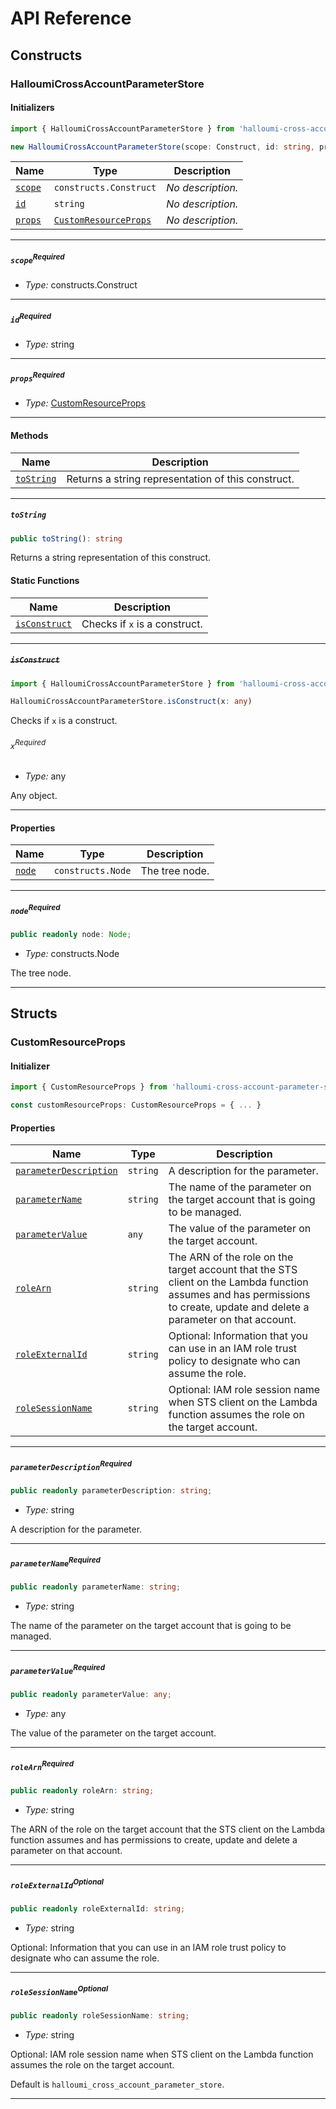 # API Reference <a name="API Reference" id="api-reference"></a>

## Constructs <a name="Constructs" id="Constructs"></a>

### HalloumiCrossAccountParameterStore <a name="HalloumiCrossAccountParameterStore" id="halloumi-cross-account-parameter-store.HalloumiCrossAccountParameterStore"></a>

#### Initializers <a name="Initializers" id="halloumi-cross-account-parameter-store.HalloumiCrossAccountParameterStore.Initializer"></a>

```typescript
import { HalloumiCrossAccountParameterStore } from 'halloumi-cross-account-parameter-store'

new HalloumiCrossAccountParameterStore(scope: Construct, id: string, props: CustomResourceProps)
```

| **Name** | **Type** | **Description** |
| --- | --- | --- |
| <code><a href="#halloumi-cross-account-parameter-store.HalloumiCrossAccountParameterStore.Initializer.parameter.scope">scope</a></code> | <code>constructs.Construct</code> | *No description.* |
| <code><a href="#halloumi-cross-account-parameter-store.HalloumiCrossAccountParameterStore.Initializer.parameter.id">id</a></code> | <code>string</code> | *No description.* |
| <code><a href="#halloumi-cross-account-parameter-store.HalloumiCrossAccountParameterStore.Initializer.parameter.props">props</a></code> | <code><a href="#halloumi-cross-account-parameter-store.CustomResourceProps">CustomResourceProps</a></code> | *No description.* |

---

##### `scope`<sup>Required</sup> <a name="scope" id="halloumi-cross-account-parameter-store.HalloumiCrossAccountParameterStore.Initializer.parameter.scope"></a>

- *Type:* constructs.Construct

---

##### `id`<sup>Required</sup> <a name="id" id="halloumi-cross-account-parameter-store.HalloumiCrossAccountParameterStore.Initializer.parameter.id"></a>

- *Type:* string

---

##### `props`<sup>Required</sup> <a name="props" id="halloumi-cross-account-parameter-store.HalloumiCrossAccountParameterStore.Initializer.parameter.props"></a>

- *Type:* <a href="#halloumi-cross-account-parameter-store.CustomResourceProps">CustomResourceProps</a>

---

#### Methods <a name="Methods" id="Methods"></a>

| **Name** | **Description** |
| --- | --- |
| <code><a href="#halloumi-cross-account-parameter-store.HalloumiCrossAccountParameterStore.toString">toString</a></code> | Returns a string representation of this construct. |

---

##### `toString` <a name="toString" id="halloumi-cross-account-parameter-store.HalloumiCrossAccountParameterStore.toString"></a>

```typescript
public toString(): string
```

Returns a string representation of this construct.

#### Static Functions <a name="Static Functions" id="Static Functions"></a>

| **Name** | **Description** |
| --- | --- |
| <code><a href="#halloumi-cross-account-parameter-store.HalloumiCrossAccountParameterStore.isConstruct">isConstruct</a></code> | Checks if `x` is a construct. |

---

##### ~~`isConstruct`~~ <a name="isConstruct" id="halloumi-cross-account-parameter-store.HalloumiCrossAccountParameterStore.isConstruct"></a>

```typescript
import { HalloumiCrossAccountParameterStore } from 'halloumi-cross-account-parameter-store'

HalloumiCrossAccountParameterStore.isConstruct(x: any)
```

Checks if `x` is a construct.

###### `x`<sup>Required</sup> <a name="x" id="halloumi-cross-account-parameter-store.HalloumiCrossAccountParameterStore.isConstruct.parameter.x"></a>

- *Type:* any

Any object.

---

#### Properties <a name="Properties" id="Properties"></a>

| **Name** | **Type** | **Description** |
| --- | --- | --- |
| <code><a href="#halloumi-cross-account-parameter-store.HalloumiCrossAccountParameterStore.property.node">node</a></code> | <code>constructs.Node</code> | The tree node. |

---

##### `node`<sup>Required</sup> <a name="node" id="halloumi-cross-account-parameter-store.HalloumiCrossAccountParameterStore.property.node"></a>

```typescript
public readonly node: Node;
```

- *Type:* constructs.Node

The tree node.

---


## Structs <a name="Structs" id="Structs"></a>

### CustomResourceProps <a name="CustomResourceProps" id="halloumi-cross-account-parameter-store.CustomResourceProps"></a>

#### Initializer <a name="Initializer" id="halloumi-cross-account-parameter-store.CustomResourceProps.Initializer"></a>

```typescript
import { CustomResourceProps } from 'halloumi-cross-account-parameter-store'

const customResourceProps: CustomResourceProps = { ... }
```

#### Properties <a name="Properties" id="Properties"></a>

| **Name** | **Type** | **Description** |
| --- | --- | --- |
| <code><a href="#halloumi-cross-account-parameter-store.CustomResourceProps.property.parameterDescription">parameterDescription</a></code> | <code>string</code> | A description for the parameter. |
| <code><a href="#halloumi-cross-account-parameter-store.CustomResourceProps.property.parameterName">parameterName</a></code> | <code>string</code> | The name of the parameter on the target account that is going to be managed. |
| <code><a href="#halloumi-cross-account-parameter-store.CustomResourceProps.property.parameterValue">parameterValue</a></code> | <code>any</code> | The value of the parameter on the target account. |
| <code><a href="#halloumi-cross-account-parameter-store.CustomResourceProps.property.roleArn">roleArn</a></code> | <code>string</code> | The ARN of the role on the target account that the STS client on the Lambda function assumes and has permissions to create, update and delete a parameter on that account. |
| <code><a href="#halloumi-cross-account-parameter-store.CustomResourceProps.property.roleExternalId">roleExternalId</a></code> | <code>string</code> | Optional: Information that you can use in an IAM role trust policy to designate who can assume the role. |
| <code><a href="#halloumi-cross-account-parameter-store.CustomResourceProps.property.roleSessionName">roleSessionName</a></code> | <code>string</code> | Optional: IAM role session name when STS client on the Lambda function assumes the role on the target account. |

---

##### `parameterDescription`<sup>Required</sup> <a name="parameterDescription" id="halloumi-cross-account-parameter-store.CustomResourceProps.property.parameterDescription"></a>

```typescript
public readonly parameterDescription: string;
```

- *Type:* string

A description for the parameter.

---

##### `parameterName`<sup>Required</sup> <a name="parameterName" id="halloumi-cross-account-parameter-store.CustomResourceProps.property.parameterName"></a>

```typescript
public readonly parameterName: string;
```

- *Type:* string

The name of the parameter on the target account that is going to be managed.

---

##### `parameterValue`<sup>Required</sup> <a name="parameterValue" id="halloumi-cross-account-parameter-store.CustomResourceProps.property.parameterValue"></a>

```typescript
public readonly parameterValue: any;
```

- *Type:* any

The value of the parameter on the target account.

---

##### `roleArn`<sup>Required</sup> <a name="roleArn" id="halloumi-cross-account-parameter-store.CustomResourceProps.property.roleArn"></a>

```typescript
public readonly roleArn: string;
```

- *Type:* string

The ARN of the role on the target account that the STS client on the Lambda function assumes and has permissions to create, update and delete a parameter on that account.

---

##### `roleExternalId`<sup>Optional</sup> <a name="roleExternalId" id="halloumi-cross-account-parameter-store.CustomResourceProps.property.roleExternalId"></a>

```typescript
public readonly roleExternalId: string;
```

- *Type:* string

Optional: Information that you can use in an IAM role trust policy to designate who can assume the role.

---

##### `roleSessionName`<sup>Optional</sup> <a name="roleSessionName" id="halloumi-cross-account-parameter-store.CustomResourceProps.property.roleSessionName"></a>

```typescript
public readonly roleSessionName: string;
```

- *Type:* string

Optional: IAM role session name when STS client on the Lambda function assumes the role on the target account.

Default is `halloumi_cross_account_parameter_store`.

---



